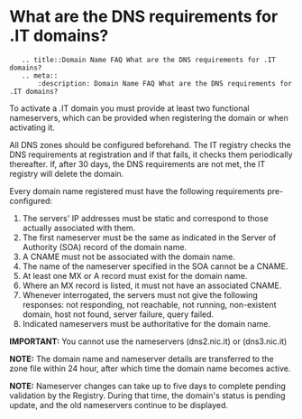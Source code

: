 # What are the DNS requirements for .IT domains?

```eval_rst
   .. title::Domain Name FAQ What are the DNS requirements for .IT domains?
   .. meta::
       :description: Domain Name FAQ What are the DNS requirements for .IT domains?
```

To activate a .IT domain you must provide at least two functional nameservers, which can be provided when registering the domain or when activating it.

All DNS zones should be configured beforehand. The IT registry checks the DNS requirements at registration and if that fails, it checks them periodically thereafter. If, after 30 days, the DNS requirements are not met, the IT registry will delete the domain.

Every domain name registered must have the following requirements pre-configured:

1. The servers' IP addresses must be static and correspond to those actually associated with them.  
2. The first nameserver must be the same as indicated in the Server of Authority (SOA) record of the domain name.  
3. A CNAME must not be associated with the domain name.  
4. The name of the nameserver specified in the SOA cannot be a CNAME.
5. At least one MX or A record must exist for the domain name.  
6. Where an MX record is listed, it must not have an associated CNAME.  
7. Whenever interrogated, the servers must not give the following responses: not responding, not reachable, not running, non-existent   domain, host not found, server failure, query failed.  
8. Indicated nameservers must be authoritative for the domain name.

**IMPORTANT:** You cannot use the nameservers (dns2.nic.it) or (dns3.nic.it)

**NOTE:** The domain name and nameserver details are transferred to the zone file within 24 hour, after which time the domain name becomes active.

**NOTE:** Nameserver changes can take up to five days to complete pending validation by the Registry. During that time, the domain's status is pending update, and the old nameservers continue to be displayed.
